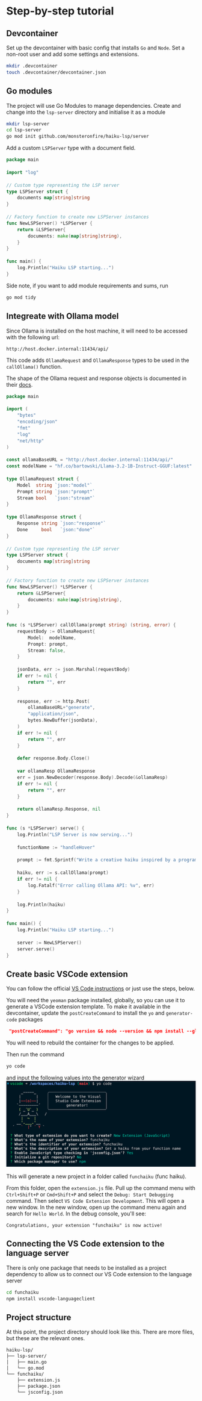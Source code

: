 # Step-by-step tutorial

## Devcontainer
Set up the devcontainer with basic config that installs `Go` and `Node`. Set a non-root user and add some settings and extensions.

```bash
mkdir .devcontainer
touch .devcontainer/devcontainer.json
```


## Go modules
The project will use Go Modules to manage dependencies. Create and change into the `lsp-server` directory and initialise it as a module

```bash
mkdir lsp-server
cd lsp-server
go mod init github.com/monsteronfire/haiku-lsp/server
```

Add a custom `LSPServer` type with a document field.

```go
package main

import "log"

// Custom type representing the LSP server
type LSPServer struct {
	documents map[string]string
}

// Factory function to create new LSPServer instances
func NewLSPServer() *LSPServer {
	return &LSPServer{
		documents: make(map[string]string),
	}
}

func main() {
	log.Println("Haiku LSP starting...")
}


```

Side note, if you want to add module requirements and sums, run

```bash
go mod tidy
```

## Integreate with Ollama model
Since Ollama is installed on the host machine, it will need to be accessed with the following url:
```
http://host.docker.internal:11434/api/
```

This code adds `OllamaRequest` and `OllamaResponse` types to be used in the `callOllama()` function.

The shape of the Ollama request and response objects is documented in their [docs](https://ollama.readthedocs.io/en/api/#request_1).

```go
package main

import (
	"bytes"
	"encoding/json"
	"fmt"
	"log"
	"net/http"
)

const ollamaBaseURL = "http://host.docker.internal:11434/api/"
const modelName = "hf.co/bartowski/Llama-3.2-1B-Instruct-GGUF:latest"

type OllamaRequest struct {
	Model  string `json:"model"`
	Prompt string `json:"prompt"`
	Stream bool   `json:"stream"`
}

type OllamaResponse struct {
	Response string `json:"response"`
	Done     bool   `json:"done"`
}

// Custom type representing the LSP server
type LSPServer struct {
	documents map[string]string
}

// Factory function to create new LSPServer instances
func NewLSPServer() *LSPServer {
	return &LSPServer{
		documents: make(map[string]string),
	}
}

func (s *LSPServer) callOllama(prompt string) (string, error) {
	requestBody := OllamaRequest{
		Model:  modelName,
		Prompt: prompt,
		Stream: false,
	}

	jsonData, err := json.Marshal(requestBody)
	if err != nil {
		return "", err
	}

	response, err := http.Post(
		ollamaBaseURL+"generate",
		"application/json",
		bytes.NewBuffer(jsonData),
	)
	if err != nil {
		return "", err
	}

	defer response.Body.Close()

	var ollamaResp OllamaResponse
	err = json.NewDecoder(response.Body).Decode(&ollamaResp)
	if err != nil {
		return "", err
	}

	return ollamaResp.Response, nil
}

func (s *LSPServer) serve() {
	log.Println("LSP Server is now serving...")

	functionName := "handleHover"

	prompt := fmt.Sprintf("Write a creative haiku inspired by a programming function called '%s'. Do not mention, reference, or use the function name or any part of it in the haiku. Instead, capture the essence or purpose of what such a function might do in code, using poetic and programming-themed language. Only return the haiku, nothing else. If you use the function name or any part of it, your answer is incorrect.", functionName)

	haiku, err := s.callOllama(prompt)
	if err != nil {
		log.Fatalf("Error calling Ollama API: %v", err)
	}

	log.Println(haiku)
}

func main() {
	log.Println("Haiku LSP starting...")

	server := NewLSPServer()
	server.serve()
}

```

## Create basic VSCode extension
You can follow the official [VS Code instructions](https://code.visualstudio.com/api/get-started/your-first-extension) or just use the steps, below.

You will need the `yeoman` package installed, globally, so you can use it to generate a VSCode extension template. To make it available in the devcontainer, update the `postCreateCommand` to install the `yo` and `generator-code` packages 

```json
 "postCreateCommand": "go version && node --version && npm install --global yo generator-code",
```

You will need to rebuild the container for the changes to be applied.

Then run the command
```bash
yo code
```

and input the following values into the generator wizard
![](media/yo-generator-values.png)

This will generate a new project in a folder called `funchaiku` (func haiku).

From this folder, open the `extension.js` file. Pull up the command menu with `Ctrl+Shift+P` or `Cmd+Shift+P` and select the `Debug: Start Debugging` command. Then select `VS Code Extension Development`. This will open a new window. In the new window, open up the command menu again and search for `Hello World`. In the debug console, you'll see:

```
Congratulations, your extension "funchaiku" is now active!
```

## Connecting the VS Code extension to the language server

There is only one package that needs to be installed as a project dependency to allow us to connect our VS Code extension to the language server

```bash
cd funchaiku
npm install vscode-languageclient
```

## Project structure

At this point, the project directory should look like this. There are more files, but these are the relevant ones.

```
haiku-lsp/
├── lsp-server/
│   ├── main.go
│   └── go.mod
└── funchaiku/
    ├── extension.js
    ├── package.json
    └── jsconfig.json
```